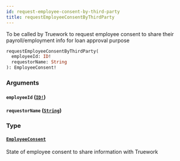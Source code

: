 ```yaml
---
id: request-employee-consent-by-third-party
title: requestEmployeeConsentByThirdParty
---
```


To be called by Truework to request employee consent to share their payroll/employment info for loan approval purpose

```graphql
requestEmployeeConsentByThirdParty(
  employeeId: ID!
  requestorName: String
): EmployeeConsent!

```

### Arguments

#### `employeeId` ([`ID!`](docs/partners/truework/scalars/id.md))

#### `requestorName` ([`String`](docs/partners/truework/scalars/string.md))

### Type

#### [`EmployeeConsent`](docs/partners/truework/objects/employee-consent.md)

State of employee consent to share information with Truework

